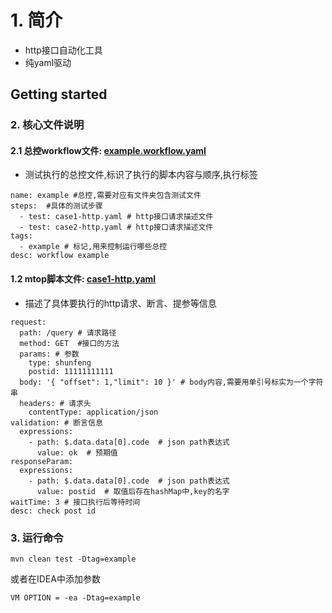 # 1. 简介
* http接口自动化工具
* 纯yaml驱动

## Getting started

### 2. 核心文件说明

#### 2.1 总控workflow文件: [example.workflow.yaml](./src/test/resources/workflow/example.workflow.yaml)

* 测试执行的总控文件,标识了执行的脚本内容与顺序,执行标签

```
name: example #总控,需要对应有文件夹包含测试文件
steps:  #具体的测试步骤
  - test: case1-http.yaml # http接口请求描述文件
  - test: case2-http.yaml # http接口请求描述文件
tags:
  - example # 标记,用来控制运行哪些总控
desc: workflow example
```

#### 1.2 mtop脚本文件: [case1-http.yaml](./src/test/resources/workflow/example/case1-http.yaml)

* 描述了具体要执行的http请求、断言、提参等信息

```
request:
  path: /query # 请求路径
  method: GET  #接口的方法
  params: # 参数
    type: shunfeng
    postid: 11111111111
  body: '{ "offset": 1,"limit": 10 }' # body内容,需要用单引号标实为一个字符串
  headers: # 请求头
    contentType: application/json
validation: # 断言信息
  expressions:
    - path: $.data.data[0].code  # json path表达式
      value: ok  # 预期值
responseParam:
  expressions:
    - path: $.data.data[0].code  # json path表达式
      value: postid  # 取值后存在hashMap中,key的名字
waitTime: 3 # 接口执行后等待时间
desc: check post id
```

### 3. 运行命令

```
mvn clean test -Dtag=example
```

或者在IDEA中添加参数
```
VM OPTION = -ea -Dtag=example
```

